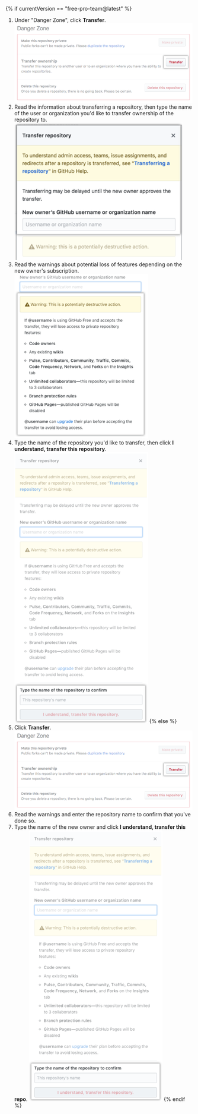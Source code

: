 {% if currentVersion == "free-pro-team@latest" %}
1. Under "Danger Zone", click **Transfer**. ![Transfer button](/assets/images/help/repository/repo-transfer.png)
1. Read the information about transferring a repository, then type the name of the user or organization you'd like to transfer ownership of the repository to. ![Information about repository transfer and field to type the new owner's username](/assets/images/help/repository/transfer-repo-new-owner-name.png)
1. Read the warnings about potential loss of features depending on the new owner's subscription. ![Warnings about transferring a repository to a person using a free product](/assets/images/help/repository/repo-transfer-free-plan-warnings.png)
1. Type the name of the repository you'd like to transfer, then click **I understand, transfer this repository**. ![Transfer button](/assets/images/help/repository/repo-transfer-complete.png)
{% else %}
1. Click **Transfer**. ![Transfer button](/assets/images/help/repository/repo-transfer.png)
1. Read the warnings and enter the repository name to confirm that you've done so.
1. Type the name of the new owner and click **I understand, transfer this repo**. ![Transfer button](/assets/images/help/repository/repo-transfer-complete.png)
{% endif %}
